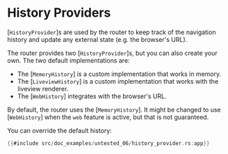 # History Providers

[`HistoryProvider`]s are used by the router to keep track of the navigation history
and update any external state (e.g. the browser's URL).

The router provides two [`HistoryProvider`]s, but you can also create your own.
The two default implementations are:

- The [`MemoryHistory`] is a custom implementation that works in memory.
- The [`LiveviewHistory`] is a custom implementation that works with the liveview renderer.
- The [`WebHistory`] integrates with the browser's URL.

By default, the router uses the [`MemoryHistory`]. It might be changed to use
[`WebHistory`] when the `web` feature is active, but that is not guaranteed.

You can override the default history:

```rust
{{#include src/doc_examples/untested_06/history_provider.rs:app}}
```

